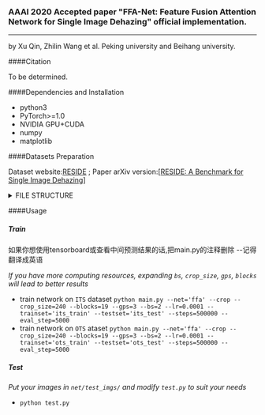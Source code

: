 ### AAAI 2020 Accepted paper "FFA-Net: Feature Fusion Attention Network for Single Image Dehazing" official implementation.

---

by Xu Qin, Zhilin Wang et al.    Peking university and Beihang university.

####Citation

To be determined.

####Dependencies and Installation

* python3
* PyTorch>=1.0
* NVIDIA GPU+CUDA
* numpy
* matplotlib

####Datasets Preparation

Dataset website:[RESIDE](https://sites.google.com/view/reside-dehaze-datasets/) ; Paper arXiv version:[[RESIDE: A Benchmark for Single Image Dehazing](https://www.google.com/url?q=https%3A%2F%2Farxiv.org%2Fpdf%2F1712.04143.pdf&sa=D&sntz=1&usg=AFQjCNHzdt3kMDsvuJ7Ef6R4ev59OFeRYA)]

<details>
<summary> FILE STRUCTURE</summary>

```
    FFA-Net
    |-- README.md
    |-- net
    |-- data
        |-- RESIDEV0
            |-- ITS
                |-- hazy
                    |-- *.png
                |-- clear
                    |-- *.png
            |-- OTS 
                |-- hazy
                    |-- *.jpg
                |-- clear
                    |-- *.jpg
            |-- SOTS
                |-- indoor
                    |-- hazy
                        |-- *.png
                    |-- clear
                        |-- *.png
                |-- outdoor
                    |-- hazy
                        |-- *.jpg
                    |-- clear
                        |-- *.png
```
</details>



####Usage

##### Train

如果你想使用tensorboard或查看中间预测结果的话,把main.py的注释删除 --记得翻译成英语

*If you have more computing resources, expanding `bs`, `crop_size`, `gps`, `blocks` will lead to better results*

* train network on `ITS` dataset
`python main.py --net='ffa' --crop --crop_size=240 --blocks=19 --gps=3 --bs=2 --lr=0.0001 --trainset='its_train' --testset='its_test' --steps=500000 --eval_step=5000`
* train network on `OTS` ataset
`python main.py --net='ffa' --crop --crop_size=240 --blocks=19 --gps=3 --bs=2 --lr=0.0001 --trainset='ots_train' --testset='ots_test' --steps=500000 --eval_step=5000`


##### Test
*Put your images in `net/test_imgs/` and modify `test.py` to suit your needs*
 * `python test.py`


